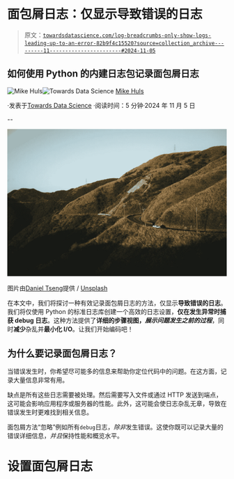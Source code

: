 # 面包屑日志：仅显示导致错误的日志

> 原文：[`towardsdatascience.com/log-breadcrumbs-only-show-logs-leading-up-to-an-error-82b9f4c15520?source=collection_archive---------11-----------------------#2024-11-05`](https://towardsdatascience.com/log-breadcrumbs-only-show-logs-leading-up-to-an-error-82b9f4c15520?source=collection_archive---------11-----------------------#2024-11-05)

## 如何使用 Python 的内建日志包记录面包屑日志

[](https://mikehuls.medium.com/?source=post_page---byline--82b9f4c15520--------------------------------)![Mike Huls](https://mikehuls.medium.com/?source=post_page---byline--82b9f4c15520--------------------------------)[](https://towardsdatascience.com/?source=post_page---byline--82b9f4c15520--------------------------------)![Towards Data Science](https://towardsdatascience.com/?source=post_page---byline--82b9f4c15520--------------------------------) [Mike Huls](https://mikehuls.medium.com/?source=post_page---byline--82b9f4c15520--------------------------------)

·发表于[Towards Data Science](https://towardsdatascience.com/?source=post_page---byline--82b9f4c15520--------------------------------) ·阅读时间：5 分钟·2024 年 11 月 5 日

--

![](img/976120f05004b36b65170e57a5fbca44.png)

图片由[Daniel Tseng](https://unsplash.com/@daniel840528)提供 / [Unsplash](https://unsplash.com/?utm_source=ghost&utm_medium=referral&utm_campaign=api-credit)

在本文中，我们将探讨一种有效记录面包屑日志的方法，仅显示**导致错误的日志**。我们将仅使用 Python 的标准日志库创建一个高效的日志设置，**仅在发生异常时捕获 debug 日志**。这种方法提供了**详细的步骤视图，*展示问题发生之前的过程***，同时**减少**杂乱并**最小化 I/O**。让我们开始编码吧！

## 为什么要记录面包屑日志？

当错误发生时，你希望尽可能多的信息来帮助你定位代码中的问题。在这方面，记录大量信息非常有用。

缺点是所有这些日志需要被处理。然后需要写入文件或通过 HTTP 发送到端点，这可能会影响应用程序或服务器的性能。此外，这可能会使日志杂乱无章，导致在错误发生时更难找到相关信息。

面包屑方法“忽略”例如所有`debug`日志，*除非*发生错误。这使你既可以记录大量的错误详细信息，*并且*保持性能和概览水平。

# 设置面包屑日志
